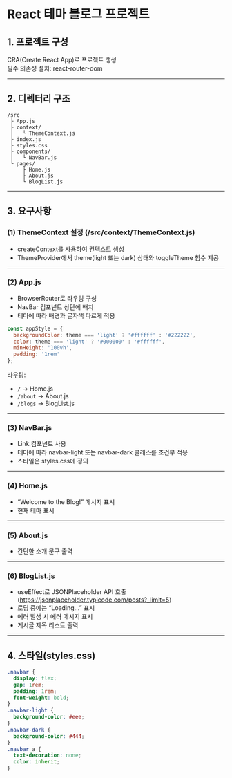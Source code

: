 # React 테마 블로그 프로젝트

## 1. 프로젝트 구성

CRA(Create React App)로 프로젝트 생성  
필수 의존성 설치: react-router-dom

---

## 2. 디렉터리 구조

```
/src
 ├ App.js
 ├ context/
 │   └ ThemeContext.js
 ├ index.js
 ├ styles.css
 ├ components/
 │   └ NavBar.js
 └ pages/
     ├ Home.js
     ├ About.js
     └ BlogList.js
```

---

## 3. 요구사항

### (1) ThemeContext 설정 (/src/context/ThemeContext.js)

- createContext를 사용하여 컨텍스트 생성
- ThemeProvider에서 theme(light 또는 dark) 상태와 toggleTheme 함수 제공

---

### (2) App.js

- BrowserRouter로 라우팅 구성
- NavBar 컴포넌트 상단에 배치
- 테마에 따라 배경과 글자색 다르게 적용

```js
const appStyle = {
  backgroundColor: theme === 'light' ? '#ffffff' : '#222222',
  color: theme === 'light' ? '#000000' : '#ffffff',
  minHeight: '100vh',
  padding: '1rem'
};
```

라우팅:

- `/` → Home.js
- `/about` → About.js
- `/blogs` → BlogList.js

---

### (3) NavBar.js

- Link 컴포넌트 사용
- 테마에 따라 navbar-light 또는 navbar-dark 클래스를 조건부 적용
- 스타일은 styles.css에 정의

---

### (4) Home.js

- “Welcome to the Blog!” 메시지 표시
- 현재 테마 표시

---

### (5) About.js

- 간단한 소개 문구 출력

---

### (6) BlogList.js

- useEffect로 JSONPlaceholder API 호출  
  (https://jsonplaceholder.typicode.com/posts?_limit=5)
- 로딩 중에는 “Loading...” 표시
- 에러 발생 시 에러 메시지 표시
- 게시글 제목 리스트 출력

---

## 4. 스타일(styles.css)

```css
.navbar {
  display: flex;
  gap: 1rem;
  padding: 1rem;
  font-weight: bold;
}
.navbar-light {
  background-color: #eee;
}
.navbar-dark {
  background-color: #444;
}
.navbar a {
  text-decoration: none;
  color: inherit;
}
```
